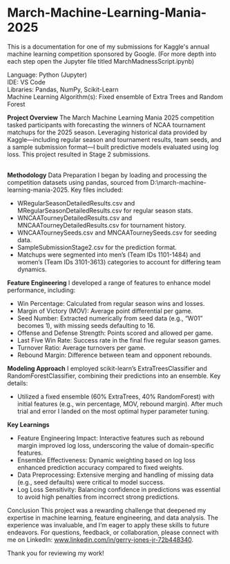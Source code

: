 # March-Machine-Learning-Mania-2025
This is a documentation for one of my submissions for Kaggle's annual machine learning competition sponsored by Google. (For more depth into each step open the Jupyter file titled MarchMadnessScript.ipynb)

Language: Python (Jupyter)
<br>
IDE: VS Code
<br>
Libraries: Pandas, NumPy, Scikit-Learn
<br>
Machine Learning Algorithm(s): Fixed ensemble of Extra Trees and Random Forest

**Project Overview**
The March Machine Learning Mania 2025 competition tasked participants with forecasting the winners of NCAA tournament matchups for the 2025 season. Leveraging historical data provided by Kaggle—including regular season and tournament results, team seeds, and a sample submission format—I built predictive models evaluated using log loss. This project resulted in Stage 2 submissions.
<br><br>

**Methodology**
Data Preparation
I began by loading and processing the competition datasets using pandas, sourced from D:\march-machine-learning-mania-2025\. Key files included:

- WRegularSeasonDetailedResults.csv and MRegularSeasonDetailedResults.csv for regular season stats.
- WNCAATourneyDetailedResults.csv and MNCAATourneyDetailedResults.csv for tournament history.
- WNCAATourneySeeds.csv and MNCAATourneySeeds.csv for seeding data.
- SampleSubmissionStage2.csv for the prediction format.
- Matchups were segmented into men’s (Team IDs 1101-1484) and women’s (Team IDs 3101-3613) categories to account for differing team dynamics.

**Feature Engineering**
I developed a range of features to enhance model performance, including:

- Win Percentage: Calculated from regular season wins and losses.
- Margin of Victory (MOV): Average point differential per game.
- Seed Number: Extracted numerically from seed data (e.g., “W01” becomes 1), with missing seeds defaulting to 16.
- Offense and Defense Strength: Points scored and allowed per game.
- Last Five Win Rate: Success rate in the final five regular season games.
- Turnover Ratio: Average turnovers per game.
- Rebound Margin: Difference between team and opponent rebounds.

**Modeling Approach**
I employed scikit-learn’s ExtraTreesClassifier and RandomForestClassifier, combining their predictions into an ensemble. Key details:

- Utilized a fixed ensemble (60% ExtraTrees, 40% RandomForest) with initial features (e.g., win percentage, MOV, rebound margin). After much trial and error I landed on the most optimal hyper parameter tuning.

**Key Learnings**
- Feature Engineering Impact: Interactive features such as rebound margin improved log loss, underscoring the value of domain-specific features.
- Ensemble Effectiveness: Dynamic weighting based on log loss enhanced prediction accuracy compared to fixed weights.
- Data Preprocessing: Extensive merging and handling of missing data (e.g., seed defaults) were critical to model success.
- Log Loss Sensitivity: Balancing confidence in predictions was essential to avoid high penalties from incorrect strong predictions.

Conclusion
This project was a rewarding challenge that deepened my expertise in machine learning, feature engineering, and data analysis. The experience was invaluable, and I’m eager to apply these skills to future endeavors. For questions, feedback, or collaboration, please connect with me on LinkedIn: www.linkedin.com/in/gerry-jones-jr-72b448340.

Thank you for reviewing my work!
